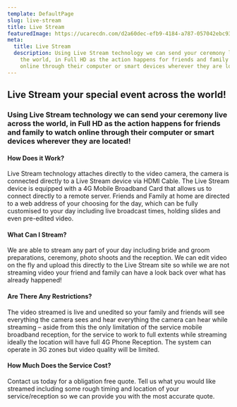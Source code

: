 ```yaml
---
template: DefaultPage
slug: live-stream
title: Live Stream
featuredImage: https://ucarecdn.com/d2a60dec-efb9-4184-a787-057042ebc93a/
meta:
  title: Live Stream
  description: Using Live Stream technology we can send your ceremony live across
    the world, in Full HD as the action happens for friends and family to watch
    online through their computer or smart devices wherever they are located!
---
```

## Live Stream your special event across the world!

### Using Live Stream technology we can send your ceremony live across the world, in Full HD as the action happens for friends and family to watch online through their computer or smart devices wherever they are located!

#### How Does it Work?

Live Stream technology attaches directly to the video camera, the camera is connected directly to a Live Stream device via HDMI Cable. The Live Stream device is equipped with a 4G Mobile Broadband Card that allows us to connect directly to a remote server. Friends and Family at home are directed to a web address of your choosing for the day, which can be fully customised to your day including live broadcast times, holding slides and even pre-edited video.

#### What Can I Stream?

We are able to stream any part of your day including bride and groom preparations, ceremony, photo shoots and the reception. We can edit video on the fly and upload this directly to the Live Stream site so while we are not streaming video your friend and family can have a look back over what has already happened!

#### Are There Any Restrictions?

The video streamed is live and unedited so your family and friends will see everything the camera sees and hear everything the camera can hear while streaming – aside from this the only limitation of the service mobile broadband reception, for the service to work to full extents while streaming ideally the location will have full 4G Phone Reception. The system can operate in 3G zones but video quality will be limited.

#### How Much Does the Service Cost?

Contact us today for a obligation free quote. Tell us what you would like streamed including some rough timing and location of your service/reception so we can provide you with the most accurate quote.